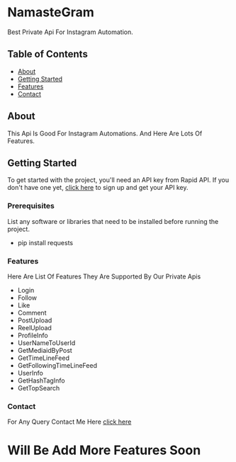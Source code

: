 # NamasteGram

Best Private Api For Instagram Automation.

## Table of Contents

- [About](#about)
- [Getting Started](#getting-started)
- [Features](#features)
- [Contact](#contact)

## About

This Api Is Good For Instagram Automations. And Here Are Lots Of Features.

## Getting Started

To get started with the project, you'll need an API key from Rapid API. If you don't have one yet, [click here](https://rapidapi.com/NamasteProgrammer/api/namastegram/) to sign up and get your API key.

### Prerequisites

List any software or libraries that need to be installed before running the project.

- pip install requests

### Features

Here Are List Of Features They Are Supported By Our Private Apis

- Login
- Follow
- Like
- Comment
- PostUpload
- ReelUpload
- ProfileInfo
- UserNameToUserId
- GetMediaidByPost
- GetTimeLineFeed
- GetFollowingTimeLineFeed
- UserInfo
- GetHashTagInfo
- GetTopSearch

### Contact
For Any Query Contact Me Here [click here](https://t.me/namastehacker)
# Will Be Add More Features Soon
